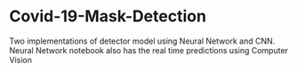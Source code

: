 # Covid-19-Mask-Detection
Two implementations of detector model using Neural Network and CNN.
Neural Network notebook also has the real time predictions using Computer Vision
